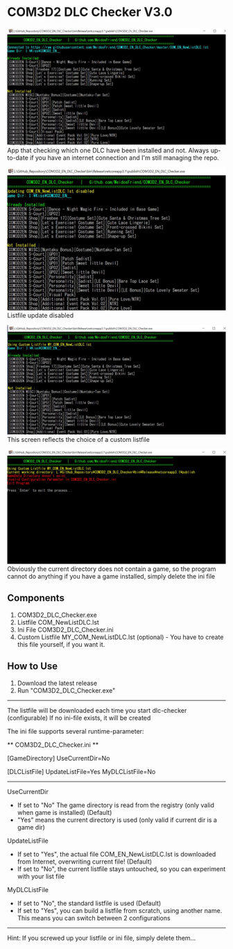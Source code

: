 # COM3D2 DLC Checker V3.0

![](Screen_1.jpg)
App that checking which one DLC have been installed and not.
Always up-to-date if you have an internet connection and I'm still managing the repo.

![](Screen_2.jpg)
Listfile update disabled

![](Screen_3.jpg)
This screen reflects the choice of a custom listfile

![](Screen_4.jpg)
Obviously the current directory does not contain a game, so the program cannot do anything
if you have a game installed, simply delete the ini file

## Components
1) COM3D2_DLC_Checker.exe
2) Listfile COM_NewListDLC.lst
3) Ini File COM3D2_DLC_Checker.ini
4) Custom Listfile MY_COM_NewListDLC.lst (optional) - You have to create this file yourself, if you want it.

## How to Use

1.  Download the latest release
2.  Run "COM3D2_DLC_Checker.exe"

--------------------------------------
The listfile will be downloaded each time you start dlc-checker (configurable)
If no ini-file exists, it will be created

The ini file supports several runtime-parameter:

** COM3D2_DLC_Checker.ini ** 

[GameDirectory]
UseCurrentDir=No

[DLCListFile]
UpdateListFile=Yes
MyDLCListFile=No

---------
UseCurrentDir
- If set to "No" The game directory is read from the registry (only valid when game is installed) (Default)
- "Yes" means the current directory is used (only valid if current dir is a game dir)

UpdateListFile
- If set to "Yes", the actual file COM_EN_NewListDLC.lst is downloaded from Internet, overwriting current file! (Default)
- If set to "No", the current listfile stays untouched, so you can experiment with your list file

MyDLCListFile
- If set to "No", the standard listfile is used (Default)
- If set to "Yes", you can build a listfile from scratch, using another name. This means you can switch between 2 configurations
----------

Hint: If you screwed up your listfile or ini file, simply delete them... 

